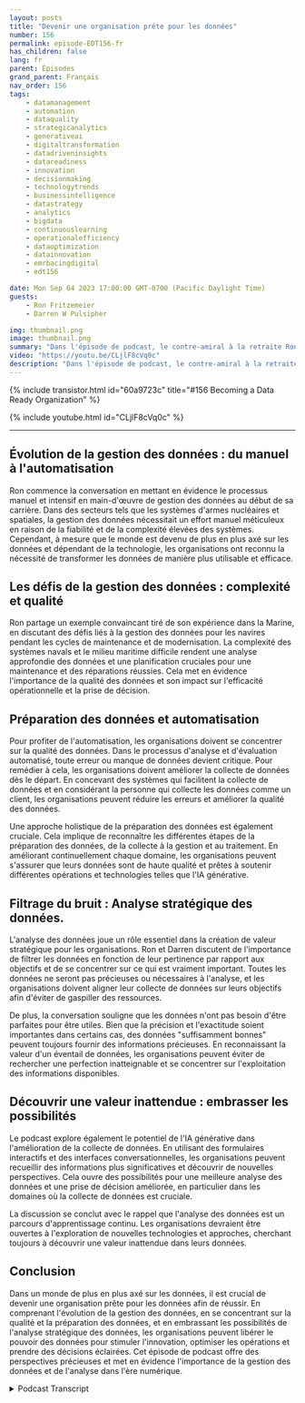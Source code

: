 ```yaml
---
layout: posts
title: "Devenir une organisation prête pour les données"
number: 156
permalink: episode-EDT156-fr
has_children: false
lang: fr
parent: Épisodes
grand_parent: Français
nav_order: 156
tags:
    - datamanagement
    - automation
    - dataquality
    - strategicanalytics
    - generativeai
    - digitaltransformation
    - datadriveninsights
    - datareadiness
    - innovation
    - decisionmaking
    - technologytrends
    - businessintelligence
    - datastrategy
    - analytics
    - bigdata
    - continuouslearning
    - operationalefficiency
    - dataoptimization
    - datainnovation
    - emrbacingdigital
    - edt156

date: Mon Sep 04 2023 17:00:00 GMT-0700 (Pacific Daylight Time)
guests:
    - Ron Fritzemeier
    - Darren W Pulsipher

img: thumbnail.png
image: thumbnail.png
summary: "Dans l'épisode de podcast, le contre-amiral à la retraite Ron Fritzmeier se joint à l'animateur Darren Pulsipher pour discuter de l'importance de la gestion des données dans le contexte de l'intelligence artificielle générationnelle (IA). Avec une formation en génie électrique et une expérience étendue dans les domaines de la cyber et de la cybersécurité, Ron apporte des perspectives précieuses sur le domaine en évolution de la gestion des données et son rôle crucial dans le succès organisationnel à l'ère numérique."
video: "https://youtu.be/CLjlF8cVq0c"
description: "Dans l'épisode de podcast, le contre-amiral à la retraite Ron Fritzmeier se joint à l'animateur Darren Pulsipher pour discuter de l'importance de la gestion des données dans le contexte de l'intelligence artificielle générationnelle (IA). Avec une formation en génie électrique et une expérience étendue dans les domaines de la cyber et de la cybersécurité, Ron apporte des perspectives précieuses sur le domaine en évolution de la gestion des données et son rôle crucial dans le succès organisationnel à l'ère numérique."
---
```


<div>
{% include transistor.html id="60a9723c" title="#156 Becoming a Data Ready Organization" %}

{% include youtube.html id="CLjlF8cVq0c" %}
</div>

---

## Évolution de la gestion des données : du manuel à l'automatisation

Ron commence la conversation en mettant en évidence le processus manuel et intensif en main-d'œuvre de gestion des données au début de sa carrière. Dans des secteurs tels que les systèmes d'armes nucléaires et spatiales, la gestion des données nécessitait un effort manuel méticuleux en raison de la fiabilité et de la complexité élevées des systèmes. Cependant, à mesure que le monde est devenu de plus en plus axé sur les données et dépendant de la technologie, les organisations ont reconnu la nécessité de transformer les données de manière plus utilisable et efficace.

## Les défis de la gestion des données : complexité et qualité

Ron partage un exemple convaincant tiré de son expérience dans la Marine, en discutant des défis liés à la gestion des données pour les navires pendant les cycles de maintenance et de modernisation. La complexité des systèmes navals et le milieu maritime difficile rendent une analyse approfondie des données et une planification cruciales pour une maintenance et des réparations réussies. Cela met en évidence l'importance de la qualité des données et son impact sur l'efficacité opérationnelle et la prise de décision.

## Préparation des données et automatisation

Pour profiter de l'automatisation, les organisations doivent se concentrer sur la qualité des données. Dans le processus d'analyse et d'évaluation automatisé, toute erreur ou manque de données devient critique. Pour remédier à cela, les organisations doivent améliorer la collecte de données dès le départ. En concevant des systèmes qui facilitent la collecte de données et en considérant la personne qui collecte les données comme un client, les organisations peuvent réduire les erreurs et améliorer la qualité des données.

Une approche holistique de la préparation des données est également cruciale. Cela implique de reconnaître les différentes étapes de la préparation des données, de la collecte à la gestion et au traitement. En améliorant continuellement chaque domaine, les organisations peuvent s'assurer que leurs données sont de haute qualité et prêtes à soutenir différentes opérations et technologies telles que l'IA générative.

## Filtrage du bruit : Analyse stratégique des données.

L'analyse des données joue un rôle essentiel dans la création de valeur stratégique pour les organisations. Ron et Darren discutent de l'importance de filtrer les données en fonction de leur pertinence par rapport aux objectifs et de se concentrer sur ce qui est vraiment important. Toutes les données ne seront pas précieuses ou nécessaires à l'analyse, et les organisations doivent aligner leur collecte de données sur leurs objectifs afin d'éviter de gaspiller des ressources.

De plus, la conversation souligne que les données n'ont pas besoin d'être parfaites pour être utiles. Bien que la précision et l'exactitude soient importantes dans certains cas, des données "suffisamment bonnes" peuvent toujours fournir des informations précieuses. En reconnaissant la valeur d'un éventail de données, les organisations peuvent éviter de rechercher une perfection inatteignable et se concentrer sur l'exploitation des informations disponibles.

## Découvrir une valeur inattendue : embrasser les possibilités

Le podcast explore également le potentiel de l'IA générative dans l'amélioration de la collecte de données. En utilisant des formulaires interactifs et des interfaces conversationnelles, les organisations peuvent recueillir des informations plus significatives et découvrir de nouvelles perspectives. Cela ouvre des possibilités pour une meilleure analyse des données et une prise de décision améliorée, en particulier dans les domaines où la collecte de données est cruciale.

La discussion se conclut avec le rappel que l'analyse des données est un parcours d'apprentissage continu. Les organisations devraient être ouvertes à l'exploration de nouvelles technologies et approches, cherchant toujours à découvrir une valeur inattendue dans leurs données.

## Conclusion

Dans un monde de plus en plus axé sur les données, il est crucial de devenir une organisation prête pour les données afin de réussir. En comprenant l'évolution de la gestion des données, en se concentrant sur la qualité et la préparation des données, et en embrassant les possibilités de l'analyse stratégique des données, les organisations peuvent libérer le pouvoir des données pour stimuler l'innovation, optimiser les opérations et prendre des décisions éclairées. Cet épisode de podcast offre des perspectives précieuses et met en évidence l'importance de la gestion des données et de l'analyse dans l'ère numérique.



<details>
<summary> Podcast Transcript </summary>

<p></p>

</details>

